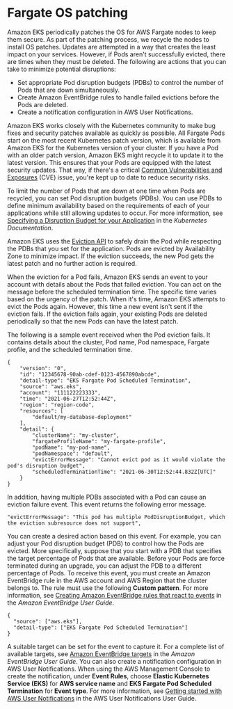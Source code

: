 # Fargate OS patching<a name="fargate-pod-patching"></a>

Amazon EKS periodically patches the OS for AWS Fargate nodes to keep them secure\. As part of the patching process, we recycle the nodes to install OS patches\. Updates are attempted in a way that creates the least impact on your services\. However, if Pods aren't successfully evicted, there are times when they must be deleted\. The following are actions that you can take to minimize potential disruptions:
+ Set appropriate Pod disruption budgets \(PDBs\) to control the number of Pods that are down simultaneously\.
+ Create Amazon EventBridge rules to handle failed evictions before the Pods are deleted\.
+ Create a notification configuration in AWS User Notifications\.

Amazon EKS works closely with the Kubernetes community to make bug fixes and security patches available as quickly as possible\. All Fargate Pods start on the most recent Kubernetes patch version, which is available from Amazon EKS for the Kubernetes version of your cluster\. If you have a Pod with an older patch version, Amazon EKS might recycle it to update it to the latest version\. This ensures that your Pods are equipped with the latest security updates\. That way, if there's a critical [Common Vulnerabilities and Exposures](https://cve.mitre.org/) \(CVE\) issue, you're kept up to date to reduce security risks\.

To limit the number of Pods that are down at one time when Pods are recycled, you can set Pod disruption budgets \(PDBs\)\. You can use PDBs to define minimum availability based on the requirements of each of your applications while still allowing updates to occur\. For more information, see [Specifying a Disruption Budget for your Application](https://kubernetes.io/docs/tasks/run-application/configure-pdb/) in the *Kubernetes Documentation*\.

Amazon EKS uses the [Eviction API](https://kubernetes.io/docs/tasks/administer-cluster/safely-drain-node/#eviction-api) to safely drain the Pod while respecting the PDBs that you set for the application\. Pods are evicted by Availability Zone to minimize impact\. If the eviction succeeds, the new Pod gets the latest patch and no further action is required\.

When the eviction for a Pod fails, Amazon EKS sends an event to your account with details about the Pods that failed eviction\. You can act on the message before the scheduled termination time\. The specific time varies based on the urgency of the patch\. When it's time, Amazon EKS attempts to evict the Pods again\. However, this time a new event isn't sent if the eviction fails\. If the eviction fails again, your existing Pods are deleted periodically so that the new Pods can have the latest patch\.

The following is a sample event received when the Pod eviction fails\. It contains details about the cluster, Pod name, Pod namespace, Fargate profile, and the scheduled termination time\.

```
{
    "version": "0",
    "id": "12345678-90ab-cdef-0123-4567890abcde",
    "detail-type": "EKS Fargate Pod Scheduled Termination",
    "source": "aws.eks",
    "account": "111122223333",
    "time": "2021-06-27T12:52:44Z",
    "region": "region-code",
    "resources": [
        "default/my-database-deployment"
    ],
    "detail": {
        "clusterName": "my-cluster",
        "fargateProfileName": "my-fargate-profile",
        "podName": "my-pod-name",
        "podNamespace": "default",
        "evictErrorMessage": "Cannot evict pod as it would violate the pod's disruption budget",
        "scheduledTerminationTime": "2021-06-30T12:52:44.832Z[UTC]"
    }
}
```

In addition, having multiple PDBs associated with a Pod can cause an eviction failure event\. This event returns the following error message\.

```
"evictErrorMessage": "This pod has multiple PodDisruptionBudget, which the eviction subresource does not support",
```

You can create a desired action based on this event\. For example, you can adjust your Pod disruption budget \(PDB\) to control how the Pods are evicted\. More specifically, suppose that you start with a PDB that specifies the target percentage of Pods that are available\. Before your Pods are force terminated during an upgrade, you can adjust the PDB to a different percentage of Pods\. To receive this event, you must create an Amazon EventBridge rule in the AWS account and AWS Region that the cluster belongs to\. The rule must use the following **Custom pattern**\. For more information, see [Creating Amazon EventBridge rules that react to events](https://docs.aws.amazon.com/eventbridge/latest/userguide/eb-create-rule.html) in the *Amazon EventBridge User Guide*\.

```
{
  "source": ["aws.eks"],
  "detail-type": ["EKS Fargate Pod Scheduled Termination"]
}
```

A suitable target can be set for the event to capture it\. For a complete list of available targets, see [Amazon EventBridge targets](https://docs.aws.amazon.com/eventbridge/latest/userguide/eb-targets.html) in the *Amazon EventBridge User Guide*\. You can also create a notification configuration in AWS User Notifications\. When using the AWS Management Console to create the notification, under **Event Rules**, choose **Elastic Kubernetes Service \(EKS\)** for **AWS service name** and **EKS Fargate Pod Scheduled Termination** for **Event type**\. For more information, see [Getting started with AWS User Notifications](https://docs.aws.amazon.com/notifications/latest/userguide/getting-started.html) in the AWS User Notifications User Guide\.